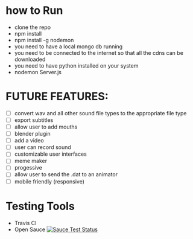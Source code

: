 # how to Run
  * clone the repo
  * npm install
  * npm install -g nodemon
  * you need to have a local mongo db running
  * you need to be connected to the internet so that all the cdns can be downloaded
  * you need to have python installed on your system
  * nodemon Server.js
# FUTURE FEATURES:
- [ ] convert wav and all other sound file types to the appropriate file type
- [ ] export subtitles
- [ ] allow user to add mouths
- [ ] blender plugin
- [ ] add a video
- [ ] user can record sound
- [ ] customizable user interfaces
- [ ] meme maker
- [ ] progessive 
- [ ] allow user to send the .dat to an animator
- [ ] mobile friendly (responsive)

# Testing Tools
 * Travis CI
 * Open Sauce
 [![Sauce Test Status](https://saucelabs.com/buildstatus/AmmarahCassim)](https://saucelabs.com/u/AmmarahCassim)

